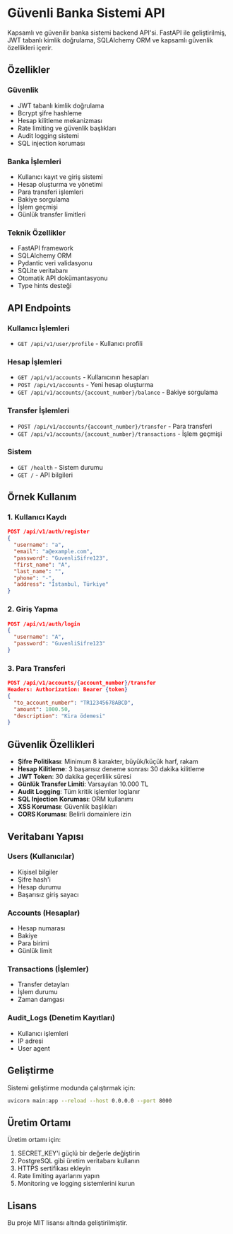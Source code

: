 # Güvenli Banka Sistemi API

Kapsamlı ve güvenilir banka sistemi backend API'si. FastAPI ile geliştirilmiş, JWT tabanlı kimlik doğrulama, SQLAlchemy ORM ve kapsamlı güvenlik özellikleri içerir.

## Özellikler

### Güvenlik
- JWT tabanlı kimlik doğrulama
- Bcrypt şifre hashleme
- Hesap kilitleme mekanizması
- Rate limiting ve güvenlik başlıkları
- Audit logging sistemi
- SQL injection koruması

### Banka İşlemleri
- Kullanıcı kayıt ve giriş sistemi
- Hesap oluşturma ve yönetimi
- Para transferi işlemleri
- Bakiye sorgulama
- İşlem geçmişi
- Günlük transfer limitleri

### Teknik Özellikler
- FastAPI framework
- SQLAlchemy ORM
- Pydantic veri validasyonu
- SQLite veritabanı
- Otomatik API dokümantasyonu
- Type hints desteği

## API Endpoints

### Kullanıcı İşlemleri
- `GET /api/v1/user/profile` - Kullanıcı profili

### Hesap İşlemleri
- `GET /api/v1/accounts` - Kullanıcının hesapları
- `POST /api/v1/accounts` - Yeni hesap oluşturma
- `GET /api/v1/accounts/{account_number}/balance` - Bakiye sorgulama

### Transfer İşlemleri
- `POST /api/v1/accounts/{account_number}/transfer` - Para transferi
- `GET /api/v1/accounts/{account_number}/transactions` - İşlem geçmişi

### Sistem
- `GET /health` - Sistem durumu
- `GET /` - API bilgileri

## Örnek Kullanım

### 1. Kullanıcı Kaydı
```json
POST /api/v1/auth/register
{
  "username": "a",
  "email": "a@example.com",
  "password": "GuvenliSifre123",
  "first_name": "A",
  "last_name": "",
  "phone": "-",
  "address": "İstanbul, Türkiye"
}
```

### 2. Giriş Yapma
```json
POST /api/v1/auth/login
{
  "username": "A",
  "password": "GuvenliSifre123"
}
```

### 3. Para Transferi
```json
POST /api/v1/accounts/{account_number}/transfer
Headers: Authorization: Bearer {token}
{
  "to_account_number": "TR12345678ABCD",
  "amount": 1000.50,
  "description": "Kira ödemesi"
}
```

## Güvenlik Özellikleri

- **Şifre Politikası**: Minimum 8 karakter, büyük/küçük harf, rakam
- **Hesap Kilitleme**: 3 başarısız deneme sonrası 30 dakika kilitleme
- **JWT Token**: 30 dakika geçerlilik süresi
- **Günlük Transfer Limiti**: Varsayılan 10.000 TL
- **Audit Logging**: Tüm kritik işlemler loglanır
- **SQL Injection Koruması**: ORM kullanımı
- **XSS Koruması**: Güvenlik başlıkları
- **CORS Koruması**: Belirli domainlere izin

## Veritabanı Yapısı

### Users (Kullanıcılar)
- Kişisel bilgiler
- Şifre hash'i
- Hesap durumu
- Başarısız giriş sayacı

### Accounts (Hesaplar)
- Hesap numarası
- Bakiye
- Para birimi
- Günlük limit

### Transactions (İşlemler)
- Transfer detayları
- İşlem durumu
- Zaman damgası

### Audit_Logs (Denetim Kayıtları)
- Kullanıcı işlemleri
- IP adresi
- User agent

## Geliştirme

Sistemi geliştirme modunda çalıştırmak için:
```bash
uvicorn main:app --reload --host 0.0.0.0 --port 8000
```

## Üretim Ortamı

Üretim ortamı için:
1. SECRET_KEY'i güçlü bir değerle değiştirin
2. PostgreSQL gibi üretim veritabanı kullanın
3. HTTPS sertifikası ekleyin
4. Rate limiting ayarlarını yapın
5. Monitoring ve logging sistemlerini kurun

## Lisans

Bu proje MIT lisansı altında geliştirilmiştir. 
